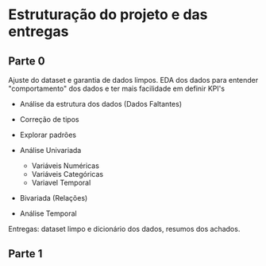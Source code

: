 # Estruturação do projeto e das entregas

## Parte 0
Ajuste do dataset e garantia de dados limpos.
EDA dos dados para entender "comportamento" dos dados e ter mais facilidade em definir KPI's
* Análise da estrutura dos dados (Dados Faltantes)
* Correção de tipos
* Explorar padrões
* Análise Univariada 
    - Variáveis Numéricas
    - Variáveis Categóricas 
    - Variavel Temporal

* Bivariada (Relações)
* Análise Temporal

Entregas: dataset limpo e dicionário dos dados, resumos dos achados.


## Parte 1
